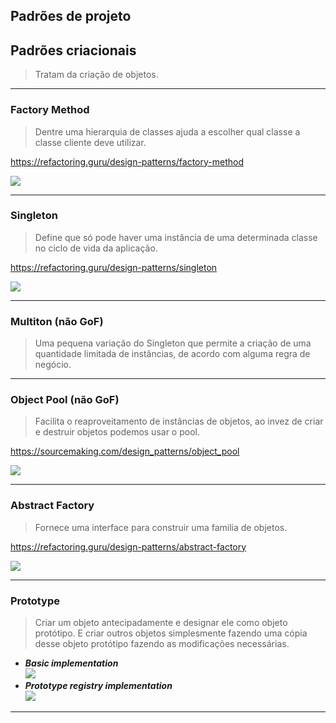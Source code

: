 ## Padrões de projeto
## Padrões criacionais
> Tratam da criação de objetos.
___

### Factory Method
> Dentre uma hierarquia de classes ajuda a escolher qual classe a classe cliente deve utilizar.

https://refactoring.guru/design-patterns/factory-method

![](https://refactoring.guru/images/patterns/diagrams/factory-method/structure.png)
___

### Singleton
> Define que só pode haver uma instância de uma determinada classe no ciclo de vida da aplicação.  
 
https://refactoring.guru/design-patterns/singleton  

![](https://refactoring.guru/images/patterns/diagrams/singleton/structure-en.png)  
___

### Multiton (não GoF)
> Uma pequena variação do Singleton que permite a criação de uma
quantidade limitada de instâncias, de acordo com alguma regra de
negócio.
___

### Object Pool (não GoF)
> Facilita o reaproveitamento de instâncias de objetos, ao invez de criar e destruir objetos 
podemos usar o pool.

https://sourcemaking.com/design_patterns/object_pool

![](https://sourcemaking.com/files/v2/content/patterns/Object_pool1.png)
___

### Abstract Factory
> Fornece uma interface para construir uma familia de objetos.

https://refactoring.guru/design-patterns/abstract-factory

![](https://refactoring.guru/images/patterns/diagrams/abstract-factory/structure.png)
___


### Prototype
> Criar um objeto antecipadamente e designar ele como objeto protótipo. E criar outros objetos
simplesmente fazendo uma cópia desse objeto protótipo fazendo as modificações necessárias.

- ***Basic implementation***  
![](https://refactoring.guru/images/patterns/diagrams/prototype/structure.png)  
- ***Prototype registry implementation***    
![](https://refactoring.guru/images/patterns/diagrams/prototype/structure-prototype-cache.png)  
___

